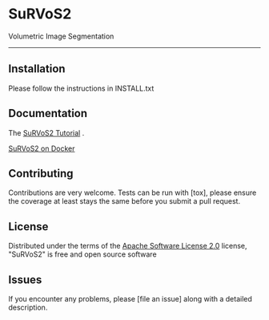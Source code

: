# SuRVoS2

Volumetric Image Segmentation

----------------------------------


## Installation

Please follow the instructions in INSTALL.txt

## Documentation

The [SuRVoS2 Tutorial] .

[SuRVoS2 on Docker]

## Contributing

Contributions are very welcome. Tests can be run with [tox], please ensure
the coverage at least stays the same before you submit a pull request.

## License

Distributed under the terms of the [Apache Software License 2.0] license,
"SuRVoS2" is free and open source software

## Issues

If you encounter any problems, please [file an issue] along with a detailed description.

[napari]: https://github.com/napari/napari
[@napari]: https://github.com/napari
[MIT]: http://opensource.org/licenses/MIT
[Apache Software License 2.0]: http://www.apache.org/licenses/LICENSE-2.0
[pip]: https://pypi.org/project/pip/
[PyPI]: https://pypi.org/
[SuRVoS2 Tutorial]: docs/Survos_Training_Sept_2022.pdf
[SuRVoS2 on Docker]: docs/Docker.md
